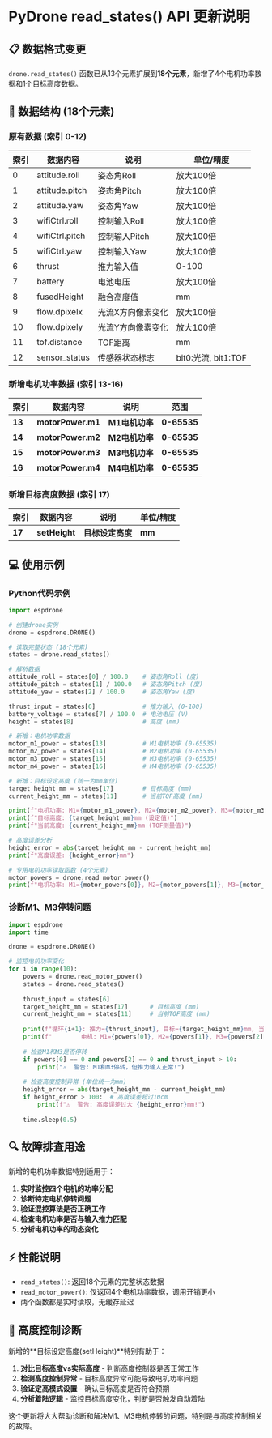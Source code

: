 # PyDrone read_states() API 更新说明

## 📋 数据格式变更

`drone.read_states()` 函数已从13个元素扩展到**18个元素**，新增了4个电机功率数据和1个目标高度数据。

## 🔧 数据结构 (18个元素)

### 原有数据 (索引 0-12)
| 索引 | 数据内容 | 说明 | 单位/精度 |
|------|----------|------|-----------|
| 0 | attitude.roll | 姿态角Roll | 放大100倍 |
| 1 | attitude.pitch | 姿态角Pitch | 放大100倍 |
| 2 | attitude.yaw | 姿态角Yaw | 放大100倍 |
| 3 | wifiCtrl.roll | 控制输入Roll | 放大100倍 |
| 4 | wifiCtrl.pitch | 控制输入Pitch | 放大100倍 |
| 5 | wifiCtrl.yaw | 控制输入Yaw | 放大100倍 |
| 6 | thrust | 推力输入值 | 0-100 |
| 7 | battery | 电池电压 | 放大100倍 |
| 8 | fusedHeight | 融合高度值 | mm |
| 9 | flow.dpixelx | 光流X方向像素变化 | 放大100倍 |
| 10 | flow.dpixely | 光流Y方向像素变化 | 放大100倍 |
| 11 | tof.distance | TOF距离 | mm |
| 12 | sensor_status | 传感器状态标志 | bit0:光流, bit1:TOF |

### 新增电机功率数据 (索引 13-16)
| 索引 | 数据内容 | 说明 | 范围 |
|------|----------|------|-------|
| **13** | **motorPower.m1** | **M1电机功率** | **0-65535** |
| **14** | **motorPower.m2** | **M2电机功率** | **0-65535** |
| **15** | **motorPower.m3** | **M3电机功率** | **0-65535** |
| **16** | **motorPower.m4** | **M4电机功率** | **0-65535** |

### 新增目标高度数据 (索引 17)
| 索引 | 数据内容 | 说明 | 单位/精度 |
|------|----------|------|-----------|
| **17** | **setHeight** | **目标设定高度** | **mm** |

## 💻 使用示例

### Python代码示例
```python
import espdrone

# 创建drone实例
drone = espdrone.DRONE()

# 读取完整状态 (18个元素)
states = drone.read_states()

# 解析数据
attitude_roll = states[0] / 100.0    # 姿态角Roll (度)
attitude_pitch = states[1] / 100.0   # 姿态角Pitch (度)  
attitude_yaw = states[2] / 100.0     # 姿态角Yaw (度)

thrust_input = states[6]             # 推力输入 (0-100)
battery_voltage = states[7] / 100.0  # 电池电压 (V)
height = states[8]                   # 高度 (mm)

# 新增：电机功率数据
motor_m1_power = states[13]          # M1电机功率 (0-65535)
motor_m2_power = states[14]          # M2电机功率 (0-65535)
motor_m3_power = states[15]          # M3电机功率 (0-65535)  
motor_m4_power = states[16]          # M4电机功率 (0-65535)

# 新增：目标设定高度 (统一为mm单位)
target_height_mm = states[17]        # 目标高度 (mm)
current_height_mm = states[11]       # 当前TOF高度 (mm)

print(f"电机功率: M1={motor_m1_power}, M2={motor_m2_power}, M3={motor_m3_power}, M4={motor_m4_power}")
print(f"目标高度: {target_height_mm}mm (设定值)")
print(f"当前高度: {current_height_mm}mm (TOF测量值)")

# 高度误差分析
height_error = abs(target_height_mm - current_height_mm)
print(f"高度误差: {height_error}mm")

# 专用电机功率读取函数 (4个元素)
motor_powers = drone.read_motor_power()
print(f"电机功率: M1={motor_powers[0]}, M2={motor_powers[1]}, M3={motor_powers[2]}, M4={motor_powers[3]}")
```

### 诊断M1、M3停转问题
```python
import espdrone
import time

drone = espdrone.DRONE()

# 监控电机功率变化
for i in range(10):
    powers = drone.read_motor_power()
    states = drone.read_states()
    
    thrust_input = states[6]
    target_height_mm = states[17]      # 目标高度 (mm)
    current_height_mm = states[11]     # 当前TOF高度 (mm)
    
    print(f"循环{i+1}: 推力={thrust_input}, 目标={target_height_mm}mm, 当前={current_height_mm}mm")
    print(f"        电机: M1={powers[0]}, M2={powers[1]}, M3={powers[2]}, M4={powers[3]}")
    
    # 检查M1和M3是否停转
    if powers[0] == 0 and powers[2] == 0 and thrust_input > 10:
        print("⚠️  警告: M1和M3停转，但推力输入正常!")
    
    # 检查高度控制异常 (单位统一为mm)
    height_error = abs(target_height_mm - current_height_mm)
    if height_error > 100:  # 高度误差超过10cm
        print(f"⚠️  警告: 高度误差过大 {height_error}mm!")
    
    time.sleep(0.5)
```

## 🔍 故障排查用途

新增的电机功率数据特别适用于：

1. **实时监控四个电机的功率分配**
2. **诊断特定电机停转问题**  
3. **验证混控算法是否正确工作**
4. **检查电机功率是否与输入推力匹配**
5. **分析电机功率的动态变化**

## ⚡ 性能说明

- `read_states()`: 返回18个元素的完整状态数据
- `read_motor_power()`: 仅返回4个电机功率数据，调用开销更小
- 两个函数都是实时读取，无缓存延迟

## 🎯 高度控制诊断

新增的**目标设定高度(setHeight)**特别有助于：

1. **对比目标高度vs实际高度** - 判断高度控制器是否正常工作
2. **检测高度控制异常** - 目标高度异常可能导致电机功率问题  
3. **验证定高模式设置** - 确认目标高度是否符合预期
4. **分析着陆逻辑** - 监控目标高度变化，判断是否触发自动着陆

这个更新将大大帮助诊断和解决M1、M3电机停转的问题，特别是与高度控制相关的故障。